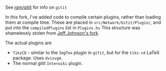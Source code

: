 See [jgm/gitit](https://github.com/jgm/gitit) for info on `gitit`

In this fork, I've added code to compile certain plugins, rather than loading them at compile time.
These are placed in `src/Network/Gitit/Plugin/`, and put into the `compiledPlugins` list in `Plugins.hs`
This structure was shamelessly stolen from [Jeff Johnson's fork](https://github.com/jefdaj/gitit).

The actual plugins are
- `TikzCD` - similar to the `ImgTex` plugin in `gitit`, but for the `tikz-cd` LaTeX package. Uses `dvisvgm`.
- The normal gitit `Interwiki` plugin.